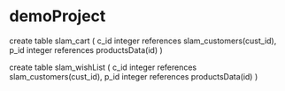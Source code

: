 # demoProject

create table slam_cart (
c_id integer references slam_customers(cust_id),
    p_id integer references productsData(id)
)

create table slam_wishList (
c_id integer references slam_customers(cust_id),
    p_id integer references productsData(id)
)

